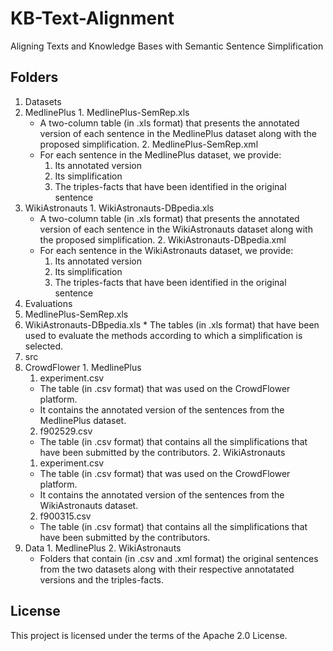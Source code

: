 # KB-Text-Alignment
Aligning Texts and Knowledge Bases with Semantic Sentence Simplification
## Folders
1. Datasets
  1. MedlinePlus
    1. MedlinePlus-SemRep.xls
      * A two-column table (in .xls format) that presents the annotated version of each sentence in the MedlinePlus dataset along with the proposed simplification.
    2. MedlinePlus-SemRep.xml
      * For each sentence in the MedlinePlus dataset, we provide:
        1. Its annotated version
        2. Its simplification
        3. The triples-facts that have been identified in the original sentence
  2. WikiAstronauts
    1. WikiAstronauts-DBpedia.xls
      * A two-column table (in .xls format) that presents the annotated version of each sentence in the WikiAstronauts dataset along with the proposed simplification.
    2. WikiAstronauts-DBpedia.xml
      * For each sentence in the WikiAstronauts dataset, we provide:
        1. Its annotated version
        2. Its simplification
        3. The triples-facts that have been identified in the original sentence
2. Evaluations
  1. MedlinePlus-SemRep.xls
  2. WikiAstronauts-DBpedia.xls
    * The tables (in .xls format) that have been used to evaluate the methods according to which a simplification is selected.
3. src
  1. CrowdFlower
    1. MedlinePlus
      1. experiment.csv 
        * The table (in .csv format) that was used on the CrowdFlower platform. 
        * It contains the annotated version of the sentences from the MedlinePlus dataset.
      2. f902529.csv
        * The table (in .csv format) that contains all the simplifications that have been submitted by the contributors.
    2. WikiAstronauts
      1. experiment.csv 
        * The table (in .csv format) that was used on the CrowdFlower platform.
        * It contains the annotated version of the sentences from the WikiAstronauts dataset.
      2. f900315.csv
        * The table (in .csv format) that contains all the simplifications that have been submitted by the contributors.
  2. Data
    1. MedlinePlus
    2. WikiAstronauts
      * Folders that contain (in .csv and .xml format) the original sentences from the two datasets along with their respective annotatated versions and the triples-facts.

## License
This project is licensed under the terms of the Apache 2.0 License.
